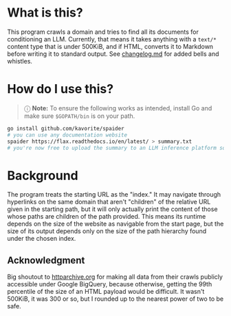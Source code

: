 # What is this?

This program crawls a domain and tries to find all its documents for
conditioning an LLM. Currently, that means it takes anything with a `text/*`
content type that is under 500KiB, and if HTML, converts it to Markdown before
writing it to standard output. See [changelog.md](changelog.md) for added bells
and whistles.

# How do I use this?

> ⓘ **Note:** To ensure the following works as intended, install Go and make
> sure `$GOPATH/bin` is on your path.

```sh
go install github.com/kavorite/spaider
# you can use any documentation website
spaider https://flax.readthedocs.io/en/latest/ > summary.txt
# you're now free to upload the summary to an LLM inference platform somewhere
```

# Background

The program treats the starting URL as the "index." It may navigate through
hyperlinks on the same domain that aren't "children" of the relative URL given
in the starting path, but it will only actually print the content of those whose
paths are children of the path provided. This means its runtime depends on the
size of the website as navigable from the start page, but the size of its output
depends only on the size of the path hierarchy found under the chosen index.

## Acknowledgment
Big shoutout to [httparchive.org] for making all data from their crawls
publicly accessible under Google BigQuery, because otherwise, getting the 99th
percentile of the size of an HTML payload would be difficult. It wasn't 500KiB, 
it was 300 or so, but I rounded up to the nearest power of two to be safe.

[httparchive.org]: https://httparchive.org/faq#how-do-i-use-bigquery-to-write-custom-queries-over-the-data
